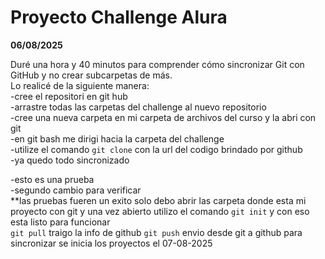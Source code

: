 # Proyecto Challenge Alura

**06/08/2025**

Duré una hora y 40 minutos para comprender cómo sincronizar Git con GitHub y no crear subcarpetas de más.    
Lo realicé de la siguiente manera:  
-cree el repositori en git hub     
-arrastre todas las carpetas del challenge al nuevo repositorio     
-cree una nueva carpeta en mi carpeta de archivos del curso y la abri con git     
-en git bash me dirigi hacia la carpeta del challenge    
-utilize el comando `git clone` con la url del codigo brindado por github   
-ya quedo todo sincronizado 


-esto es una prueba    
-segundo cambio para verificar    
**las pruebas fueren un exito solo debo abrir las carpeta donde esta mi proyecto con git y una vez abierto utilizo el comando `git init` y con eso esta listo para funcionar   
`git pull` traigo la info de github
`git push` envio desde git a github para sincronizar 
se inicia los proyectos el 07-08-2025

